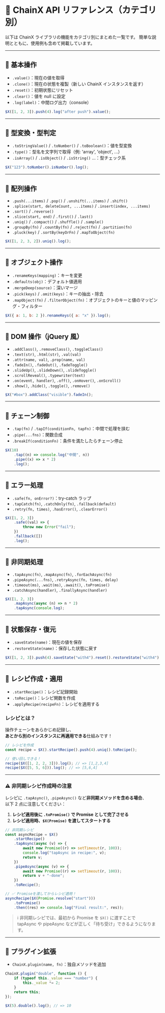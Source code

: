 # 📘 ChainX API リファレンス（カテゴリ別）

以下は ChainX ライブラリの機能をカテゴリ別にまとめた一覧です。
簡単な説明とともに、使用例も含めて掲載しています。

---

## 🔹 基本操作

- `.value()`：現在の値を取得
- `.clone()`：現在の状態を複製（新しい ChainX インスタンスを返す）
- `.reset()`：初期状態にリセット
- `.clear()`：値を null に設定
- `.log(label)`：中間ログ出力（console）

```js
$X([1, 2, 3]).push(4).log("after push").value();
```

---

## 🔹 型変換・型判定

- `.toStringValue()` / `.toNumber()` / `.toBoolean()`：値を型変換
- `.type()`：型名を文字列で取得（例: 'array', 'object', ...）
- `.isArray()` / `.isObject()` / `.isString()` ...：型チェック系

```js
$X("123").toNumber().isNumber().log();
```

---

## 🔹 配列操作

- `.push(...items)` / `.pop()` / `.unshift(...items)` / `.shift()`
- `.splice(start, deleteCount, ...items)` / `.insert(index, ...items)`
- `.sort()` / `.reverse()`
- `.slice(start, end)` / `.first()` / `.last()`
- `.uniq()` / `.compact()` / `.shuffle()` / `.sample()`
- `.groupBy(fn)` / `.countBy(fn)` / `.reject(fn)` / `.partition(fn)`
- `.pluck(key)` / `.sortBy(keyOrFn)` / `.mapToObject(fn)`

```js
$X([1, 2, 3, 2]).uniq().log();
```

---

## 🔹 オブジェクト操作

- `.renameKeys(mapping)`：キーを変更
- `.defaults(obj)`：デフォルト値適用
- `.mergeDeep(source)`：深いマージ
- `.pick(keys)` / `.omit(keys)`：キーの抽出・除去
- `.mapObject(fn)` / `.filterObject(fn)`：オブジェクトのキーと値のマッピング・フィルター

```js
$X({ a: 1, b: 2 }).renameKeys({ a: "x" }).log();
```

---

## 🔹 DOM 操作（jQuery 風）

- `.addClass()`, `.removeClass()`, `.toggleClass()`
- `.text(str)`, `.html(str)`, `.val(val)`
- `.attr(name, val)`, `.prop(name, val)`
- `.fadeIn()`, `.fadeOut()`, `.fadeToggle()`
- `.slideUp()`, `.slideDown()`, `.slideToggle()`
- `.scrollReveal()`, `.typewriter(text)`
- `.on(event, handler)`, `.off()`, `.onHover()`, `.onScroll()`
- `.show()`, `.hide()`, `.toggle()`, `.remove()`

```js
$X("#box").addClass("visible").fadeIn();
```

---

## 🔹 チェーン制御

- `.tap(fn)` / `.tapIf(conditionFn, tapFn)`：中間で処理を挟む
- `.pipe(...fns)`：関数合成
- `.breakIf(conditionFn)`：条件を満たしたらチェーン停止

```js
$X(10)
	.tap((n) => console.log("中間", n))
	.pipe((x) => x * 2)
	.log();
```

---

## 🔹 エラー処理

- `.safe(fn, onError?)`：try-catch ラップ
- `.tapCatch(fn)`, `.catchOnly(fn)`, `.fallback(default)`
- `.retry(fn, times)`, `.hasError()`, `.clearError()`

```js
$X([1, 2, 3])
	.safe((val) => {
		throw new Error("fail");
	})
	.fallback([])
	.log();
```

---

## 🔹 非同期処理

- `.tapAsync(fn)`, `.mapAsync(fn)`, `.forEachAsync(fn)`
- `.pipeAsync(...fns)`, `.retryAsync(fn, times, delay)`
- `.timeout(ms)`, `.wait(ms)`, `.await()`, `.toPromise()`
- `.catchAsync(handler)`, `.finallyAsync(handler)`

```js
$X([1, 2, 3])
	.mapAsync(async (n) => n * 2)
	.tapAsync(console.log);
```

---

## 🔹 状態保存・復元

- `.saveState(name)`：現在の値を保存
- `.restoreState(name)`：保存した状態に戻す

```js
$X([1, 2, 3]).push(4).saveState("with4").reset().restoreState("with4").log();
```

---

## 🔹 レシピ作成・適用

- `.startRecipe()`：レシピ記録開始
- `.toRecipe()`：レシピ関数を作成
- `.applyRecipe(recipeFn)`：レシピを適用する

### レシピとは？

操作チェーンをあらかじめ記録し、  
**あとから別のインスタンスに再適用できる**仕組みです！

```js
// レシピを作成
const recipe = $X().startRecipe().push(4).uniq().toRecipe();

// 使い回しできる！
recipe($X([1, 2, 2, 3])).log(); // => [1,2,3,4]
recipe($X([5, 5, 6])).log(); // => [5,6,4]
```

---

### ⚠️ 非同期レシピ作成時の注意

レシピに `.tapAsync()`, `.pipeAsync()` など**非同期メソッドを含める場合**、  
以下 2 点に注意してください：

1. **レシピ適用後に `.toPromise()` で Promise として完了させる**
2. **レシピ適用時、`$X(Promise)` を渡してスタートする**

```js
// 非同期レシピ
const asyncRecipe = $X()
	.startRecipe()
	.tapAsync(async (v) => {
		await new Promise((r) => setTimeout(r, 100));
		console.log("tapAsync in recipe:", v);
		return v;
	})
	.pipeAsync(async (v) => {
		await new Promise((r) => setTimeout(r, 100));
		return v + "-done";
	})
	.toRecipe();

// ✅ Promiseを渡してからレシピ適用！
asyncRecipe($X(Promise.resolve("start")))
	.toPromise()
	.then((res) => console.log("Final result:", res));
```

> ℹ️ 非同期レシピでは、最初から Promise を `$X()` に渡すことで  
> tapAsync や pipeAsync などが正しく「待ち受け」できるようになります。

---

## 🔹 プラグイン拡張

- `ChainX.plugin(name, fn)`：独自メソッドを追加

```js
ChainX.plugin("double", function () {
	if (typeof this._value === "number") {
		this._value *= 2;
	}
	return this;
});

$X(5).double().log(); // => 10
```
